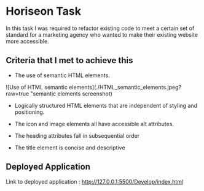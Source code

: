 # Horiseon Task

In this task I was required to refactor existing code to meet a certain set of standard for a marketing agency who wanted to make their existing website more accessible.

## Criteria that I met to achieve this

* The use of semantic HTML elements.

![Use of HTML semantic elements](./HTML_semantic_elements.jpeg?raw=true "semantic elements screenshot)

* Logically structured HTML elements that are independent of styling and positioning.



* The icon and image elements all have accessible alt attributes.



* The heading attributes fall in subsequential order



* The title element is concise and descriptive

## Deployed Application

Link to deployed application : http://127.0.0.1:5500/Develop/index.html
